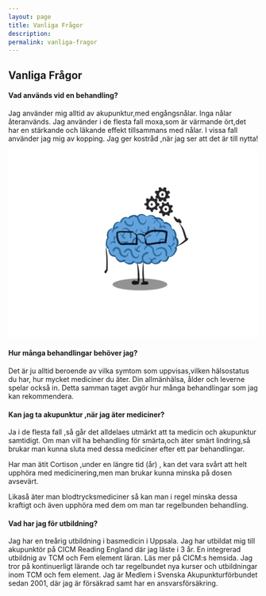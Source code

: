```yaml
---
layout: page
title: Vanliga Frågor
description:
permalink: vanliga-fragor
---
```


## Vanliga Frågor <i class="fa-question"></i>

#### Vad används vid en behandling?

Jag använder mig alltid av akupunktur,med engångsnålar. Inga nålar återanvänds.
Jag använder i de flesta fall moxa,som är värmande ört,det har en stärkande och läkande effekt
tillsammans med nålar. I vissa fall använder jag mig av kopping. Jag ger kostråd ,när jag ser att det är till nytta!


<i class="fa-plus-square"></i>
<p><span class="image right"><img src="assets/images/orderlyicon1.png" alt="" /></span></p>

#### Hur många behandlingar behöver jag?

Det är ju alltid beroende av vilka symtom som uppvisas,vilken hälsostatus du har, hur mycket mediciner du äter. Din allmänhälsa, ålder och leverne spelar också in. Detta samman taget avgör hur många behandlingar som jag kan rekommendera.

#### Kan jag ta akupunktur ,när jag äter mediciner?
Ja i de flesta fall ,så går det alldelaes utmärkt att ta medicin och akupunktur samtidigt.
Om man vill ha behandling för smärta,och äter smärt lindring,så brukar man kunna sluta med dessa mediciner efter ett par behandlingar.

Har man ätit Cortison ,under en längre tid (år) , kan det vara svårt att helt upphöra med medicinering,men man brukar kunna minska på dosen avsevärt.

Likaså äter man blodtrycksmediciner så kan man i regel minska dessa kraftigt och även upphöra med dem om man tar regelbunden behandling.

#### Vad har jag för utbildning?

Jag har en treårig utbildning i basmedicin i Uppsala. Jag har utbildat mig till akupunktör på CICM Reading England där jag läste i 3 år. En integrerad utbildnig av TCM och Fem element läran. Läs mer på CICM:s hemsida. Jag tror på kontinuerligt lärande och tar regelbundet nya kurser och utbildningar inom TCM och fem element. Jag är Medlem i Svenska Akupunkturförbundet sedan 2001, där jag är försäkrad samt har en ansvarsförsäkring.
